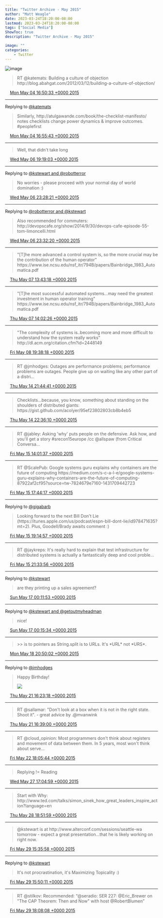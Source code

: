 ```yaml
---
title: "Twitter Archive - May 2015"
author: "Matt Weagle"
date: 2023-03-24T18:20:00-08:00
lastmod: 2023-03-24T18:20:00-08:00
tags: ["Social Media"]
ShowToc: true
description: "Twitter Archive - May 2015"

image: ""
categories: 
    - Twitter
---
```

![image](/sadtwitterbird3.jpg)

> RT @katemats: Building a culture of objection http://blog\.abahgat\.com/2012/03/12/building\-a\-culture\-of\-objection/

<img src="./media/tweet.ico" width="12" /> [Mon May 04 16:50:33 +0000 2015](https://twitter.com/mweagle/status/595269290464399363)

----

Replying to [@katemats](https://twitter.com/katemats/status/595268108392255488)

> Similarly, http://atulgawande\.com/book/the\-checklist\-manifesto/ notes checklists change power dynamics &amp; improve outcomes\. \#peoplefirst

<img src="./media/tweet.ico" width="12" /> [Mon May 04 16:55:43 +0000 2015](https://twitter.com/mweagle/status/595270594251259904)

----

> Well, that didn't take long

<img src="./media/tweet.ico" width="12" /> [Wed May 06 19:19:03 +0000 2015](https://twitter.com/mweagle/status/596031439486877697)

----

Replying to [@kstewart and @robotterror](https://twitter.com/kstewart/status/596064636312498176)

> No worries \- please proceed with your normal day of world domination :\)

<img src="./media/tweet.ico" width="12" /> [Wed May 06 23:28:21 +0000 2015](https://twitter.com/mweagle/status/596094178288750593)

----

Replying to [@robotterror and @kstewart](https://twitter.com/RobotTaylor/status/596069927410237440)

> Also recommended for commuters: http://devopscafe\.org/show/2014/9/30/devops\-cafe\-episode\-55\-tom\-limoncelli\.html

<img src="./media/tweet.ico" width="12" /> [Wed May 06 23:32:20 +0000 2015](https://twitter.com/mweagle/status/596095181062950912)

----

> "\[T\]he more advanced a control system is, so the more crucial may be the contribution of the human operator" https://www\.ise\.ncsu\.edu/nsf\_itr/794B/papers/Bainbridge\_1983\_Automatica\.pdf

<img src="./media/tweet.ico" width="12" /> [Thu May 07 13:43:18 +0000 2015](https://twitter.com/mweagle/status/596309331756261376)

----

> "\[T\]he most successful automated systems\.\.\.may need the greatest investment in human operator training" https://www\.ise\.ncsu\.edu/nsf\_itr/794B/papers/Bainbridge\_1983\_Automatica\.pdf

<img src="./media/tweet.ico" width="12" /> [Thu May 07 14:02:26 +0000 2015](https://twitter.com/mweagle/status/596314148968931329)

----

> "The complexity of systems is\.\.becoming more and more difficult to understand how the
> system really works" http://dl\.acm\.org/citation\.cfm?id\=2448149

<img src="./media/tweet.ico" width="12" /> [Fri May 08 19:38:18 +0000 2015](https://twitter.com/mweagle/status/596761059505020928)

----

> RT @jmhodges: Outages are performance problems; performance problems are outages\. People give up on waiting like any other part of a distri…

<img src="./media/tweet.ico" width="12" /> [Thu May 14 21:44:41 +0000 2015](https://twitter.com/mweagle/status/598967191241826304)

----

> Checklists…because, you know, something about standing on the shoulders of distributed giants: https://gist\.github\.com/acolyer/95ef23802803cb8b4eb5

<img src="./media/tweet.ico" width="12" /> [Thu May 14 22:36:10 +0000 2015](https://twitter.com/mweagle/status/598980149397192704)

----

> RT @jabley: Asking 'why' puts people on the defensive\. Ask how, and you'll get a story \#srecon15europe /cc @allspaw \(from Critical Conversa…

<img src="./media/tweet.ico" width="12" /> [Fri May 15 14:01:37 +0000 2015](https://twitter.com/mweagle/status/599213045630439424)

----

> RT @ScalePub: Google systems guru explains why containers are the future of computing https://medium\.com/s\-c\-a\-l\-e/google\-systems\-guru\-explains\-why\-containers\-are\-the\-future\-of\-computing\-87922af2cf95?source\=tw\-7824679e7160\-1431709442723

<img src="./media/tweet.ico" width="12" /> [Fri May 15 17:44:17 +0000 2015](https://twitter.com/mweagle/status/599269081053663232)

----

Replying to [@gigabarb](https://twitter.com/gigabarb/status/599284238098276352)

> Looking forward to the next Bill Don't Lie \(https://itunes\.apple\.com/us/podcast/espn\-bill\-dont\-lie/id978471635?mt\=2\)\.  Plus, Goodell/Brady awaits comment :\)

<img src="./media/tweet.ico" width="12" /> [Fri May 15 19:14:57 +0000 2015](https://twitter.com/mweagle/status/599291898348503040)

----

> RT @jaykreps: It's really hard to explain that test infrastructure for distributed systems is actually a fantastically deep and cool proble…

<img src="./media/tweet.ico" width="12" /> [Fri May 15 21:33:56 +0000 2015](https://twitter.com/mweagle/status/599326873810665472)

----

Replying to [@kstewart](https://twitter.com/kstewart/status/599715002421874688)

> are they printing up a sales agreement?

<img src="./media/tweet.ico" width="12" /> [Sun May 17 00:11:53 +0000 2015](https://twitter.com/mweagle/status/599729012487753728)

----

Replying to [@kstewart and @getoutmyheadman](https://twitter.com/kstewart/status/599729427367399425)

> nice\!

<img src="./media/tweet.ico" width="12" /> [Sun May 17 00:15:34 +0000 2015](https://twitter.com/mweagle/status/599729940704071681)

----

> &gt;&gt; is to pointers as String\.split is to URLs\. It's \*URL\* not \*URS\*\.

<img src="./media/tweet.ico" width="12" /> [Mon May 18 20:50:02 +0000 2015](https://twitter.com/mweagle/status/600402991603036160)

----

Replying to [@jmhodges](https://twitter.com/jmhodges/status/601421964662730752)

> Happy Birthday\!
>
> ![](../media/601423029738975232-CFivDu3UkAA5NzG.jpg)

<img src="./media/tweet.ico" width="12" /> [Thu May 21 16:23:18 +0000 2015](https://twitter.com/mweagle/status/601423029738975232)

----

> RT @sallamar: "Don't look at a box when it is not in the right state\. Shoot it"\. \- great advice by \.@mvanwink

<img src="./media/tweet.ico" width="12" /> [Thu May 21 16:39:00 +0000 2015](https://twitter.com/mweagle/status/601426979804434432)

----

> RT @cloud\_opinion: Most programmers don't think about registers and movement of data between them\.
> In 5 years, most won't think about serve…

<img src="./media/tweet.ico" width="12" /> [Fri May 22 18:05:44 +0000 2015](https://twitter.com/mweagle/status/601811194559627264)

----

> Replying \!\= Reading

<img src="./media/tweet.ico" width="12" /> [Wed May 27 17:04:59 +0000 2015](https://twitter.com/mweagle/status/603607845683134465)

----

> Start with Why: http://www\.ted\.com/talks/simon\_sinek\_how\_great\_leaders\_inspire\_action?language\=en

<img src="./media/tweet.ico" width="12" /> [Thu May 28 18:51:59 +0000 2015](https://twitter.com/mweagle/status/603997162318376960)

----

> @kstewart is at http://www\.alterconf\.com/sessions/seattle\-wa tomorrow \- expect a great presentation…that he is likely working on right now\.

<img src="./media/tweet.ico" width="12" /> [Fri May 29 15:35:58 +0000 2015](https://twitter.com/mweagle/status/604310219569520640)

----

Replying to [@kstewart](https://twitter.com/kstewart/status/604311647818141696)

> It's not procrastination, it's Maximizing Topicality :\)

<img src="./media/tweet.ico" width="12" /> [Fri May 29 15:50:11 +0000 2015](https://twitter.com/mweagle/status/604313796681687040)

----

> RT @stilkov: Recommended: “@seradio: SER 227: @Eric\_Brewer on "The CAP Theorem: Then and Now" with host @RobertBlumen”

<img src="./media/tweet.ico" width="12" /> [Fri May 29 18:08:08 +0000 2015](https://twitter.com/mweagle/status/604348511904092160)